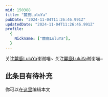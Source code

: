 ```yaml
---
mid: 150388
title: "麓鹿LuluYa"
pubDate: "2024-11-04T11:26:46.991Z"
updatedDate: "2024-11-04T11:26:46.991Z"
profile:
  {
    Nickname: ["麓鹿LuluYa"],
  }
---
```


关注[麓鹿LuluYa](https://space.bilibili.com/150388)谢谢喵~ 关注[麓鹿LuluYa](https://space.bilibili.com/150388)谢谢喵~

## 此条目有待补充
你可以在[这里](https://github.com/Yuhanawa/VTuber.ICU/edit/master/src/content/v/麓鹿LuluYa/index.md)编辑本文
